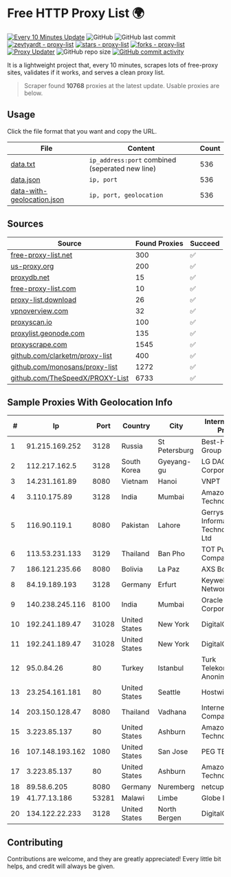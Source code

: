 
# Free HTTP Proxy List 🌍

[![Every 10 Minutes Update](https://github.com/mertguvencli/http-proxy-list/actions/workflows/main.yml/badge.svg?branch=main)](https://github.com/mertguvencli/http-proxy-list/actions/workflows/main.yml)
![GitHub](https://img.shields.io/github/license/mertguvencli/http-proxy-list)
![GitHub last commit](https://img.shields.io/github/last-commit/mertguvencli/http-proxy-list)
[![zevtyardt - proxy-list](https://img.shields.io/static/v1?label=zevtyardt&message=proxy-list&color=blue&logo=github)](https://github.com/zevtyardt/proxy-list "Go to GitHub repo")
[![stars - proxy-list](https://img.shields.io/github/stars/zevtyardt/proxy-list?style=social)](https://github.com/zevtyardt/proxy-list)
[![forks - proxy-list](https://img.shields.io/github/forks/zevtyardt/proxy-list?style=social)](https://github.com/zevtyardt/proxy-list)
[![Proxy Updater](https://github.com/zevtyardt/proxy-list/workflows/Proxy%20Updater/badge.svg)](https://github.com/zevtyardt/proxy-list/actions?query=workflow:"Proxy+Updater")
![GitHub repo size](https://img.shields.io/github/repo-size/zevtyardt/proxy-list)
[![GitHub commit activity](https://img.shields.io/github/commit-activity/m/zevtyardt/proxy-list?logo=commits)](https://github.com/zevtyardt/proxy-list/commits/main)

It is a lightweight project that, every 10 minutes, scrapes lots of free-proxy sites, validates if it works, and serves a clean proxy list.

> Scraper found **10768** proxies at the latest update. Usable proxies are below.

## Usage

Click the file format that you want and copy the URL.

|File|Content|Count|
|----|-------|-----|
|[data.txt](https://raw.githubusercontent.com/mertguvencli/http-proxy-list/main/proxy-list/data.txt)|`ip_address:port` combined (seperated new line)|536|
|[data.json](https://raw.githubusercontent.com/mertguvencli/http-proxy-list/main/proxy-list/data.json)|`ip, port`|536|
|[data-with-geolocation.json](https://raw.githubusercontent.com/mertguvencli/http-proxy-list/main/proxy-list/data-with-geolocation.json)|`ip, port, geolocation`|536|

## Sources

|Source|Found Proxies|Succeed|
|------|-------------|-------|
|[free-proxy-list.net](https://free-proxy-list.net)|300|✅|
|[us-proxy.org](https://www.us-proxy.org)|200|✅|
|[proxydb.net](http://proxydb.net)|15|✅|
|[free-proxy-list.com](https://free-proxy-list.com/?page=&port=&type%5B%5D=http&type%5B%5D=https&up_time=0&search=Search)|10|✅|
|[proxy-list.download](https://www.proxy-list.download/HTTP)|26|✅|
|[vpnoverview.com](https://vpnoverview.com/privacy/anonymous-browsing/free-proxy-servers)|32|✅|
|[proxyscan.io](https://www.proxyscan.io)|100|✅|
|[proxylist.geonode.com](https://proxylist.geonode.com/api/proxy-list?limit=300&page=1&sort_by=lastChecked&sort_type=desc&protocols=http,https)|135|✅|
|[proxyscrape.com](https://api.proxyscrape.com/v2/?request=displayproxies&protocol=http&timeout=10000&country=all&ssl=all&anonymity=all)|1545|✅|
|[github.com/clarketm/proxy-list](https://raw.githubusercontent.com/clarketm/proxy-list/master/proxy-list-raw.txt)|400|✅|
|[github.com/monosans/proxy-list](https://raw.githubusercontent.com/monosans/proxy-list/main/proxies/http.txt)|1272|✅|
|[github.com/TheSpeedX/PROXY-List](https://raw.githubusercontent.com/TheSpeedX/PROXY-List/master/http.txt)|6733|✅|


## Sample Proxies With Geolocation Info

|#|Ip|Port|Country|City|Internet Service Provider|
|-|--|----|-------|----|-------------------------|
|1|91.215.169.252|3128|Russia|St Petersburg|Best-Hoster Group Co. Ltd.|
|2|112.217.162.5|3128|South Korea|Gyeyang-gu|LG DACOM Corporation|
|3|14.231.161.89|8080|Vietnam|Hanoi|VNPT|
|4|3.110.175.89|3128|India|Mumbai|Amazon Technologies Inc.|
|5|116.90.119.1|8080|Pakistan|Lahore|Gerrys Information Technology (PVT) Ltd|
|6|113.53.231.133|3129|Thailand|Ban Pho|TOT Public Company Limited|
|7|186.121.235.66|8080|Bolivia|La Paz|AXS Bolivia S. A.|
|8|84.19.189.193|3128|Germany|Erfurt|Keyweb AG IP Network|
|9|140.238.245.116|8100|India|Mumbai|Oracle Corporation|
|10|192.241.189.47|31028|United States|New York|DigitalOcean, LLC|
|11|192.241.189.47|31028|United States|New York|DigitalOcean, LLC|
|12|95.0.84.26|80|Turkey|Istanbul|Turk Telekomunikasyon Anonim Sirketi|
|13|23.254.161.181|80|United States|Seattle|Hostwinds LLC.|
|14|203.150.128.47|8080|Thailand|Vadhana|Internet Thailand Company Ltd|
|15|3.223.85.137|80|United States|Ashburn|Amazon Technologies Inc.|
|16|107.148.193.162|1080|United States|San Jose|PEG TECH INC|
|17|3.223.85.137|80|United States|Ashburn|Amazon Technologies Inc.|
|18|89.58.6.205|8080|Germany|Nuremberg|netcup GmbH|
|19|41.77.13.186|53281|Malawi|Limbe|Globe LLW SR|
|20|134.122.22.233|3128|United States|North Bergen|DigitalOcean, LLC|



## Contributing

Contributions are welcome, and they are greatly appreciated! Every
little bit helps, and credit will always be given.

